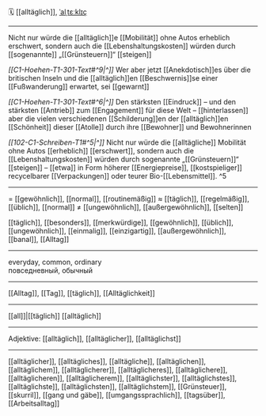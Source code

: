 🗓️ [[alltäglich]], [ˈalˌtɛːklɪç](https://youglish.com/pronounce/alltäglich/german)

---
Nicht nur würde die [[alltäglich]]e [[Mobilität]] ohne Autos erheblich erschwert, sondern auch die [[Lebenshaltungskosten]] würden durch [[sogenannte]] „[[Grünsteuern]]“ [[steigen]]

*[[C1-Hoehen-T1-301-Text#^9|^]]* Wer aber jetzt [[Anekdotisch]]es über die britischen Inseln und die [[alltäglich]]en [[Beschwernis]]se einer [[Fußwanderung]] erwartet, sei [[gewarnt]]

*[[C1-Hoehen-T1-301-Text#^6|^]]* Den stärksten [[Eindruck]] – und den stärksten [[Antrieb]] zum [[Engagement]] für diese Welt – [[hinterlassen]] aber die vielen verschiedenen [[Schilderung]]en der [[alltäglich]]en [[Schönheit]] dieser [[Atolle]] durch ihre [[Bewohner]] und Bewohnerinnen

*[[102-C1-Schreiben-T1#^5|^]]* Nicht nur würde die [[alltägliche]] Mobilität ohne Autos [[erheblich]] [[erschwert]], sondern auch die [[Lebenshaltungskosten]] würden durch sogenannte „[[Grünsteuern]]“ [[steigen]] – [[etwa]] in Form höherer [[Energiepreise]], [[kostspieliger]] recycelbarer [[Verpackungen]] oder teurer Bio-[[Lebensmittel]]. ^5


---
= [[gewöhnlich]], [[normal]], [[routinemäßig]]
≈ [[täglich]], [[regelmäßig]], [[üblich]], [[normal]]
≠ [[ungewöhnlich]], [[außergewöhnlich]], [[selten]]

[[täglich]], [[besonders]], [[merkwürdige]], [[gewöhnlich]], [[üblich]], [[ungewöhnlich]], [[einmalig]], [[einzigartig]], [[außergewöhnlich]], [[banal]], [[Alltag]]

---
everyday, common, ordinary  
повседневный, обычный

---
[[Alltag]], [[Tag]], [[täglich]], [[Alltäglichkeit]]

---
[[all]]|[[täglich]]
[[alltäglich]]


---
Adjektive: [[alltäglich]], [[alltäglicher]], [[alltäglichst]]

---
[[alltäglicher]], [[alltägliches]], [[alltägliche]], [[alltäglichen]], [[alltäglichem]], [[alltäglicherer]], [[alltäglicheres]], [[alltäglichere]], [[alltäglicheren]], [[alltäglicherem]], [[alltäglichster]], [[alltäglichstes]], [[alltäglichste]], [[alltäglichsten]], [[alltäglichstem]], [[Grünsteuer]], [[skurril]], [[gang und gäbe]], [[umgangssprachlich]], [[tagsüber]], [[Arbeitsalltag]]